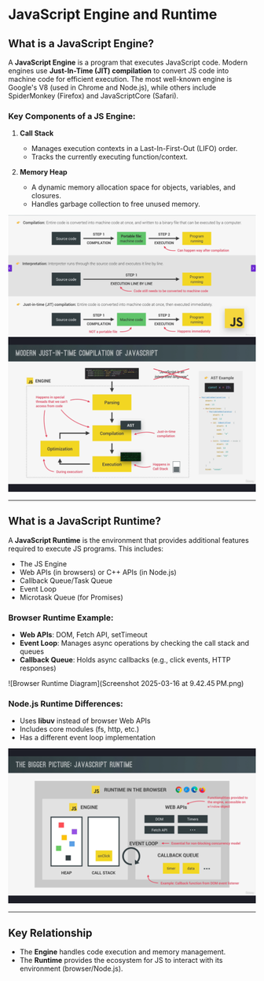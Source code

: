 # JavaScript Engine and Runtime

## What is a JavaScript Engine?

A **JavaScript Engine** is a program that executes JavaScript code. Modern engines use **Just-In-Time (JIT) compilation** to convert JS code into machine code for efficient execution. The most well-known engine is Google's V8 (used in Chrome and Node.js), while others include SpiderMonkey (Firefox) and JavaScriptCore (Safari).

### Key Components of a JS Engine:
1. **Call Stack**  
   - Manages execution contexts in a Last-In-First-Out (LIFO) order.
   - Tracks the currently executing function/context.

2. **Memory Heap**  
   - A dynamic memory allocation space for objects, variables, and closures.
   - Handles garbage collection to free unused memory.

![alt text](./assets/image-2.png)
![alt text](./assets/image.png)

---

## What is a JavaScript Runtime?

A **JavaScript Runtime** is the environment that provides additional features required to execute JS programs. This includes:
- The JS Engine
- Web APIs (in browsers) or C++ APIs (in Node.js)
- Callback Queue/Task Queue
- Event Loop
- Microtask Queue (for Promises)

### Browser Runtime Example:
- **Web APIs**: DOM, Fetch API, setTimeout
- **Event Loop**: Manages async operations by checking the call stack and queues
- **Callback Queue**: Holds async callbacks (e.g., click events, HTTP responses)

![Browser Runtime Diagram](Screenshot 2025-03-16 at 9.42.45 PM.png)

### Node.js Runtime Differences:
- Uses **libuv** instead of browser Web APIs
- Includes core modules (fs, http, etc.)
- Has a different event loop implementation

![alt text](./assets/image-1.png)

---

## Key Relationship
- The **Engine** handles code execution and memory management.
- The **Runtime** provides the ecosystem for JS to interact with its environment (browser/Node.js).